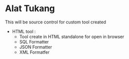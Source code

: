 # Alat Tukang

This will be source control for custom tool created 

- HTML tool :
   - Tool create in HTML standalone  for open in browser   
   - SQL Formatter
   - JSON Formatter
   - XML Formatfer

